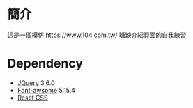 # 簡介
這是一個模仿 https://www.104.com.tw/ 職缺介紹頁面的自我練習

# Dependency
* [JQuery](https://jquery.com/) 3.6.0
* [Font-awsome](https://fontawesome.com/) 5.15.4
* [Reset CSS](https://meyerweb.com/eric/tools/css/reset/)